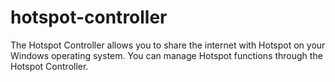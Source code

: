 # hotspot-controller
The Hotspot Controller allows you to share the internet with Hotspot on your Windows operating system. You can manage Hotspot functions through the Hotspot Controller.
